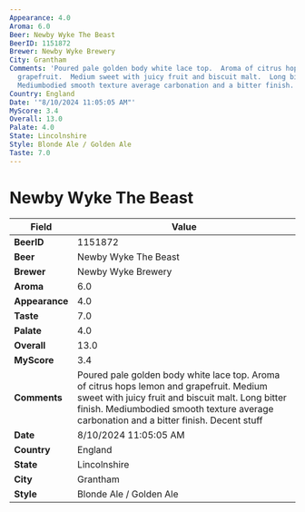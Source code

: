```yaml
---
Appearance: 4.0
Aroma: 6.0
Beer: Newby Wyke The Beast
BeerID: 1151872
Brewer: Newby Wyke Brewery
City: Grantham
Comments: 'Poured pale golden body white lace top.  Aroma of citrus hops lemon and
  grapefruit.  Medium sweet with juicy fruit and biscuit malt.  Long bitter finish.
  Mediumbodied smooth texture average carbonation and a bitter finish.  Decent stuff  '
Country: England
Date: '"8/10/2024 11:05:05 AM"'
MyScore: 3.4
Overall: 13.0
Palate: 4.0
State: Lincolnshire
Style: Blonde Ale / Golden Ale
Taste: 7.0
---
```


# Newby Wyke The Beast

| Field         | Value |
|---------------|-------|
| **BeerID** | 1151872 |
| **Beer** | Newby Wyke The Beast |
| **Brewer** | Newby Wyke Brewery |
| **Aroma** | 6.0 |
| **Appearance** | 4.0 |
| **Taste** | 7.0 |
| **Palate** | 4.0 |
| **Overall** | 13.0 |
| **MyScore** | 3.4 |
| **Comments** | Poured pale golden body white lace top.  Aroma of citrus hops lemon and grapefruit.  Medium sweet with juicy fruit and biscuit malt.  Long bitter finish. Mediumbodied smooth texture average carbonation and a bitter finish.  Decent stuff   |
| **Date** | 8/10/2024 11:05:05 AM |
| **Country** | England |
| **State** | Lincolnshire |
| **City** | Grantham |
| **Style** | Blonde Ale / Golden Ale |
